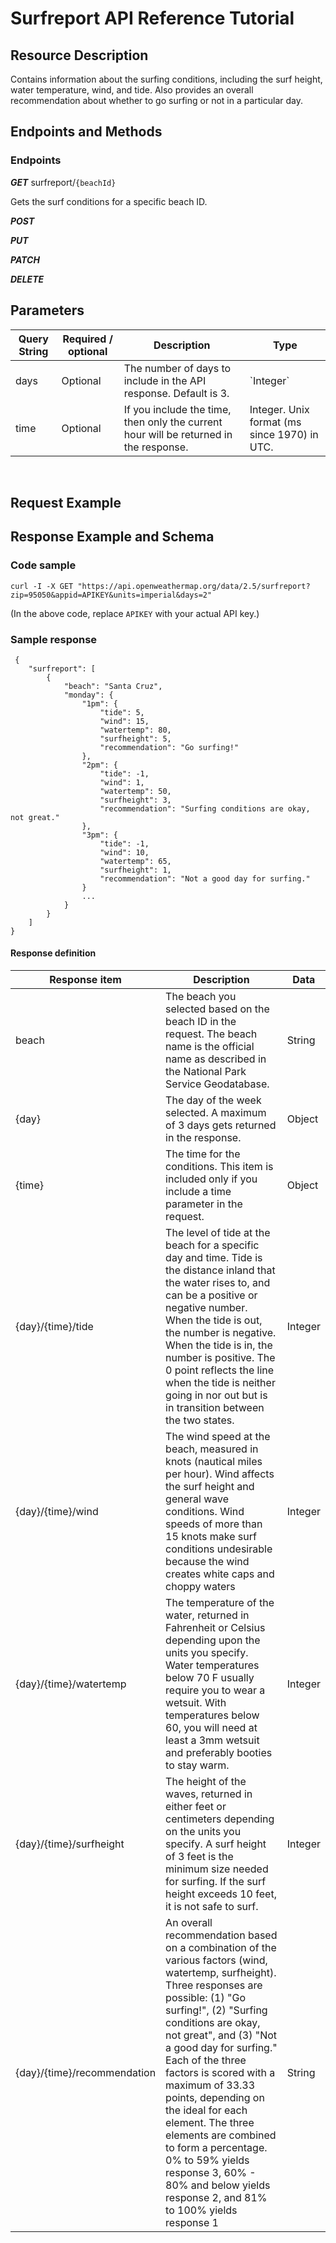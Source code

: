 

# Surfreport API Reference Tutorial

## Resource Description
Contains information about the surfing conditions, including the surf height, water temperature, wind, and tide. Also provides an overall recommendation about whether to go surfing or not in a particular day.

## Endpoints and Methods

### Endpoints
**_GET_** surfreport/`{beachId}`

Gets the surf conditions for a specific beach ID.

**_POST_**

**_PUT_**

**_PATCH_**

**_DELETE_**

## Parameters

<table>
<thead>
  <tr>
    <th>Query String </th>
    <th>Required / optional</th>
    <th>Description</th>
    <th>Type</th>
  </tr>
</thead>
<tbody>
  <tr>
    <td>days</td>
    <td>Optional</td>
    <td>The number of days to include in the API response. Default is 3.</td>
    <td>`Integer`</td>
  </tr>
  <tr>
    <td>time</td>
    <td>Optional</td>
    <td>If you include the time, then only the current hour will be returned in the response.</td>
    <td>Integer. Unix format (ms since 1970) in UTC.</td>
  </tr>
</tbody>
</table>
<br>

## Request Example

## Response Example and Schema

### Code sample

```
curl -I -X GET "https://api.openweathermap.org/data/2.5/surfreport?zip=95050&appid=APIKEY&units=imperial&days=2"
```

(In the above code, replace `APIKEY` with your actual API key.)

 ### Sample response

```
 {
    "surfreport": [
        {
            "beach": "Santa Cruz",
            "monday": {
                "1pm": {
                    "tide": 5,
                    "wind": 15,
                    "watertemp": 80,
                    "surfheight": 5,
                    "recommendation": "Go surfing!"
                },
                "2pm": {
                    "tide": -1,
                    "wind": 1,
                    "watertemp": 50,
                    "surfheight": 3,
                    "recommendation": "Surfing conditions are okay, not great."
                },
                "3pm": {
                    "tide": -1,
                    "wind": 10,
                    "watertemp": 65,
                    "surfheight": 1,
                    "recommendation": "Not a good day for surfing."
                }
                ...
            }
        }
    ]
}
```

#### Response definition

<table>
<thead>
  <tr>
    <th>Response item</th>
    <th>Description</th>
    <th>Data</th>
  </tr>
</thead>
<tbody>
  <tr>
    <td>beach</td>
    <td>The beach you selected based on the beach ID in the request. The beach name is the official name as described in the National Park Service Geodatabase.</td>
    <td>String</td>
  </tr>
  <tr>
    <td>{day}</td>
    <td>The day of the week selected. A maximum of 3 days gets returned in the response.</td>
    <td>Object</td>
  </tr>
  <tr>
    <td>{time}</td>
    <td>The time for the conditions. This item is included only if you include a time parameter in the request.</td>
    <td>Object</td>
  </tr>
  <tr>
    <td>{day}/{time}/tide</td>
    <td>The level of tide at the beach for a specific day and time. Tide is the distance inland that the water rises to, and can be a positive or negative number. When the tide is out, the number is negative. When the tide is in, the number is positive. The 0 point reflects the line when the tide is neither going in nor out but is in transition between the two states.</td>
    <td>Integer</td>
  </tr>
  <tr>
    <td>{day}/{time}/wind</td>
    <td>The wind speed at the beach, measured in knots (nautical miles per hour). Wind affects the surf height and general wave conditions. Wind speeds of more than 15 knots make surf conditions undesirable because the wind creates white caps and choppy waters</td>
    <td>Integer</td>
  </tr>
  <tr>
    <td>{day}/{time}/watertemp</td>
    <td>The temperature of the water, returned in Fahrenheit or Celsius depending upon the units you specify. Water temperatures below 70 F usually require you to wear a wetsuit. With temperatures below 60, you will need at least a 3mm wetsuit and preferably booties to stay warm.</td>
    <td>Integer</td>
  </tr>
  <tr>
    <td>{day}/{time}/surfheight</td>
    <td>The height of the waves, returned in either feet or centimeters depending on the units you specify. A surf height of 3 feet is the minimum size needed for surfing. If the surf height exceeds 10 feet, it is not safe to surf.</td>
    <td>Integer</td>
  </tr>
  <tr>
    <td>{day}/{time}/recommendation</td>
    <td>An overall recommendation based on a combination of the various factors (wind, watertemp, surfheight). Three responses are possible: (1) "Go surfing!", (2) "Surfing conditions are okay, not great", and (3) "Not a good day for surfing." Each of the three factors is scored with a maximum of 33.33 points, depending on the ideal for each element. The three elements are combined to form a percentage. 0% to 59% yields response 3, 60% - 80% and below yields response 2, and 81% to 100% yields response 1</td>
    <td>String</td>
  </tr>
</tbody>
</table>

